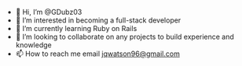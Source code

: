 - 👋 Hi, I’m @GDubz03
- 👀 I’m interested in becoming a full-stack developer
- 🌱 I’m currently learning Ruby on Rails
- 💞️ I’m looking to collaborate on any projects to build experience and knowledge
- 📫 How to reach me email jqwatson96@gmail.com

<!---
GDubz03/GDubz03 is a ✨ special ✨ repository because its `README.md` (this file) appears on your GitHub profile.
You can click the Preview link to take a look at your changes.
--->
